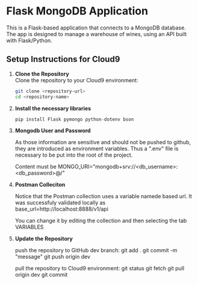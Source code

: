 # Flask MongoDB Application

This is a Flask-based application that connects to a MongoDB database. The app is designed to manage a warehouse of wines, using an API built with Flask/Python.

## Setup Instructions for Cloud9

1. **Clone the Repository**  
   Clone the repository to your Cloud9 environment:

   ```bash
   git clone <repository-url>
   cd <repository-name>

2. **Install the necessary libraries**

    ```python
    pip install Flask pymongo python-dotenv bson

3. **Mongodb User and Password**

    As those information are sensitive and should not be pushed to github, they are introduced as environment variables. Thus a ".env" file is necessary to be put into the root of the project.

    Content must be
    MONGO_URI="mongodb+srv://<db_username>:<db_password>@<url>/"

4. **Postman Colleciton**

    Notice that the Postman collection uses a variable namede based url. It was successfuly validated locally as base_url=http://localhost:8888/v1/api

    You can change it by editing the collection and then selecting the tab VARIABLES
    
5. **Update the Repository**

    push the repository to GitHub dev branch:
    git add .
    git commit -m "message"
    git push origin dev
    
    pull the repository to Cloud9 environment:
    git status
    git fetch
    git pull origin dev
    git commit
    
